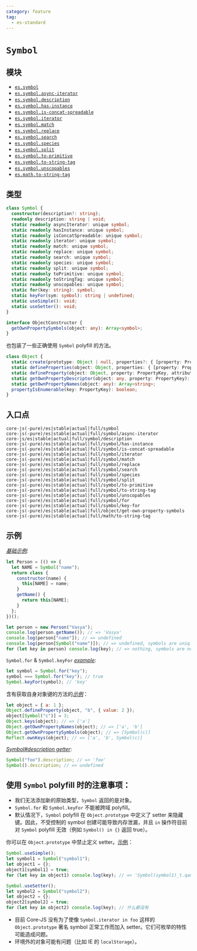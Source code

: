 ```yaml
---
category: feature
tag:
  - es-standard
---
```


# `Symbol`

## 模块

- [`es.symbol`](https://github.com/zloirock/core-js/blob/master/packages/core-js/modules/es.symbol.js)
- [`es.symbol.async-iterator`](https://github.com/zloirock/core-js/blob/master/packages/core-js/modules/es.symbol.async-iterator.js)
- [`es.symbol.description`](https://github.com/zloirock/core-js/blob/master/packages/core-js/modules/es.symbol.description.js)
- [`es.symbol.has-instance`](https://github.com/zloirock/core-js/blob/master/packages/core-js/modules/es.symbol.has-instance.js)
- [`es.symbol.is-concat-spreadable`](https://github.com/zloirock/core-js/blob/master/packages/core-js/modules/es.symbol.is-concat-spreadable.js)
- [`es.symbol.iterator`](https://github.com/zloirock/core-js/blob/master/packages/core-js/modules/es.symbol.iterator.js)
- [`es.symbol.match`](https://github.com/zloirock/core-js/blob/master/packages/core-js/modules/es.symbol.match.js)
- [`es.symbol.replace`](https://github.com/zloirock/core-js/blob/master/packages/core-js/modules/es.symbol.replace.js)
- [`es.symbol.search`](https://github.com/zloirock/core-js/blob/master/packages/core-js/modules/es.symbol.search.js)
- [`es.symbol.species`](https://github.com/zloirock/core-js/blob/master/packages/core-js/modules/es.symbol.species.js)
- [`es.symbol.split`](https://github.com/zloirock/core-js/blob/master/packages/core-js/modules/es.symbol.split.js)
- [`es.symbol.to-primitive`](https://github.com/zloirock/core-js/blob/master/packages/core-js/modules/es.symbol.to-primitive.js)
- [`es.symbol.to-string-tag`](https://github.com/zloirock/core-js/blob/master/packages/core-js/modules/es.symbol.to-string-tag.js)
- [`es.symbol.unscopables`](https://github.com/zloirock/core-js/blob/master/packages/core-js/modules/es.symbol.unscopables.js)
- [`es.math.to-string-tag`](https://github.com/zloirock/core-js/blob/master/packages/core-js/modules/es.math.to-string-tag.js)

## 类型

```ts
class Symbol {
  constructor(description?: string);
  readonly description: string | void;
  static readonly asyncIterator: unique symbol;
  static readonly hasInstance: unique symbol;
  static readonly isConcatSpreadable: unique symbol;
  static readonly iterator: unique symbol;
  static readonly match: unique symbol;
  static readonly replace: unique symbol;
  static readonly search: unique symbol;
  static readonly species: unique symbol;
  static readonly split: unique symbol;
  static readonly toPrimitive: unique symbol;
  static readonly toStringTag: unique symbol;
  static readonly unscopables: unique symbol;
  static for(key: string): symbol;
  static keyFor(sym: symbol): string | undefined;
  static useSimple(): void;
  static useSetter(): void;
}

interface ObjectConstructor {
  getOwnPropertySymbols(object: any): Array<symbol>;
}
```

也包装了一些正确使用 `Symbol` polyfill 的方法。

```ts
class Object {
  static create(prototype: Object | null, properties?: { [property: PropertyKey]: PropertyDescriptor }): Object;
  static defineProperties(object: Object, properties: { [property: PropertyKey]: PropertyDescriptor })): Object;
  static defineProperty(object: Object, property: PropertyKey, attributes: PropertyDescriptor): Object;
  static getOwnPropertyDescriptor(object: any, property: PropertyKey): PropertyDescriptor | void;
  static getOwnPropertyNames(object: any): Array<string>;
  propertyIsEnumerable(key: PropertyKey): boolean;
}
```

## 入口点

```
core-js(-pure)/es|stable|actual|full/symbol
core-js(-pure)/es|stable|actual|full/symbol/async-iterator
core-js/es|stable|actual|full/symbol/description
core-js(-pure)/es|stable|actual|full/symbol/has-instance
core-js(-pure)/es|stable|actual|full/symbol/is-concat-spreadable
core-js(-pure)/es|stable|actual|full/symbol/iterator
core-js(-pure)/es|stable|actual|full/symbol/match
core-js(-pure)/es|stable|actual|full/symbol/replace
core-js(-pure)/es|stable|actual|full/symbol/search
core-js(-pure)/es|stable|actual|full/symbol/species
core-js(-pure)/es|stable|actual|full/symbol/split
core-js(-pure)/es|stable|actual|full/symbol/to-primitive
core-js(-pure)/es|stable|actual|full/symbol/to-string-tag
core-js(-pure)/es|stable|actual|full/symbol/unscopables
core-js(-pure)/es|stable|actual|full/symbol/for
core-js(-pure)/es|stable|actual|full/symbol/key-for
core-js(-pure)/es|stable|actual|full/object/get-own-property-symbols
core-js(-pure)/es|stable|actual|full/math/to-string-tag
```

## 示例

[_基础示例_](https://goo.gl/BbvWFc):

```js
let Person = (() => {
  let NAME = Symbol("name");
  return class {
    constructor(name) {
      this[NAME] = name;
    }
    getName() {
      return this[NAME];
    }
  };
})();

let person = new Person("Vasya");
console.log(person.getName()); // => 'Vasya'
console.log(person["name"]); // => undefined
console.log(person[Symbol("name")]); // => undefined, symbols are uniq
for (let key in person) console.log(key); // => nothing, symbols are not enumerable
```

`Symbol.for` & `Symbol.keyFor` [_example_](https://goo.gl/0pdJjX):

```js
let symbol = Symbol.for("key");
symbol === Symbol.for("key"); // true
Symbol.keyFor(symbol); // 'key'
```

含有获取自身对象键的方法的[_示例_](https://goo.gl/mKVOQJ)：

```js
let object = { a: 1 };
Object.defineProperty(object, "b", { value: 2 });
object[Symbol("c")] = 3;
Object.keys(object); // => ['a']
Object.getOwnPropertyNames(object); // => ['a', 'b']
Object.getOwnPropertySymbols(object); // => [Symbol(c)]
Reflect.ownKeys(object); // => ['a', 'b', Symbol(c)]
```

[_Symbol#description getter_](https://goo.gl/MWizfc):

```js
Symbol("foo").description; // => 'foo'
Symbol().description; // => undefined
```

## 使用 `Symbol` polyfill 时的注意事项：

- 我们无法添加新的原始类型，`Symbol` 返回的是对象。
- `Symbol.for` 和 `Symbol.keyFor` 不能被跨域 polyfill。
- 默认情况下，`Symbol` polyfill 在 `Object.prototype` 中定义了 setter 来隐藏键。因此，不受控制的 symbol 创建可能导致内存泄漏，并且 `in` 操作符目前对 `Symbol` polyfill 无效（例如 `Symbol() in {}` 返回 true）。

你可以在 `Object.prototype` 中禁止定义 setter。[示例](https://goo.gl/N5UD7J)：

```js
Symbol.useSimple();
let symbol1 = Symbol("symbol1");
let object1 = {};
object1[symbol1] = true;
for (let key in object1) console.log(key); // => 'Symbol(symbol1)_t.qamkg9f3q', w/o native Symbol

Symbol.useSetter();
let symbol2 = Symbol("symbol2");
let object2 = {};
object2[symbol2] = true;
for (let key in object2) console.log(key); // 什么都没有
```

- 目前 Core-JS 没有为了使像 `Symbol.iterator in foo` 这样的 `Object.prototype` 著名 symbol 正常工作而加入 setter。它们可枚举的特性可能造成问题。
- 环境外的对象可能有问题（比如 IE 的 `localStorage`）。
